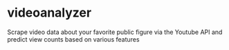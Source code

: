 # videoanalyzer
Scrape video data about your favorite public figure via the Youtube API and predict view counts based on various features
